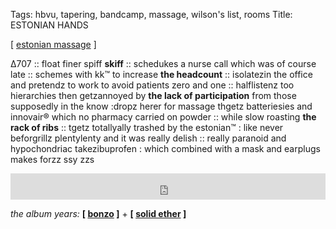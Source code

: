 Tags: hbvu, tapering, bandcamp, massage, wilson's list, rooms 
Title: ESTONIAN HANDS 
  
[ [estonian massage](https://maps.app.goo.gl/JDN541yFc3QMio6S8) ]

∆707 :: float finer spiff **skiff** :: schedukes a nurse call which was of course late :: schemes with kk™ to increase **the headcount** :: isolatezin the office and pretendz to work to avoid patients zero and one :: halflistenz too hierarchies then getzannoyed by **the lack of participation** from those supposedly in the know :dropz herer for massage thgetz batteriesies and innovair® which no pharmacy carried on powder :: while slow roasting **the rack of ribs** :: tgetz totallyally trashed by the estonian™ : like never beforgrillz plentylenty and it was really delish :: really paranoid and hypochondriac takezibuprofen : which combined with a mask and earplugs makes forzz ssy zzs
<iframe style="border: 0; width: 100%; height: 42px;" src="https://bandcamp.com/EmbeddedPlayer/album=1539043929/size=small/bgcol=ffffff/linkcol=0687f5/transparent=true/" seamless><a href="https://nusratfatehalikhan.bandcamp.com/album/live-at-womad-1985">Live at WOMAD 1985 by Nusrat Fateh Ali Khan</a></iframe>
  
_the album years:_ **[ [bonzo](https://rateyourmusic.com/release/album/bonzo-dog-band/the-doughnut-in-grannys-greenhouse/) ]** + **[ [solid ether](https://rateyourmusic.com/release/album/nils-petter-molvaer/solid-ether/) ]**  
